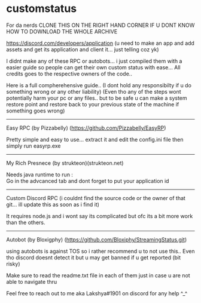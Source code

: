 # customstatus

For da nerds CLONE THIS ON THE RIGHT HAND CORNER IF U DONT KNOW HOW TO DOWNLOAD THE WHOLE ARCHIVE

https://discord.com/developers/application  (u need to make an app and add assets and get its application and client it... just telling coz yk)

I didnt make any of these RPC or autobots... i just compiled them with a easier guide so people can get their own custom status with ease...
All credits goes to the respective owners of the code..

Here is a full compherehensive guide.. 
(I dont hold any responsibilty if u do something wrong or any other liability)
(Even tho any of the steps wont potentially harm your pc or any files.. but to be safe u can make a system restore point and restore back to your previous state of the machine if something goes wrong)
_________________________________________________________

Easy RPC (by Pizzabelly) (https://github.com/Pizzabelly/EasyRP)

Pretty simple and easy to use... extract it and edit the config.ini file then simply run easyrp.exe
_________________________________________________________

My Rich Presnece (by strukteon)(strukteon.net)

Needs java runtime to run :\
Go in the advcanced tab and dont forget to put your application id 
_________________________________________________________

Custom Discord RPC (i couldnt find the source code or the owner of that git... ill update this as soon as i find it)

It requires node.js and i wont say its complicated but ofc its a bit more work than the others.

_________________________________________________________

Autobot (by Bloxigphy) (https://github.com/Bloxiphy/StreamingStatus.git)

using autobots is against TOS so i rather recommend u to not use this..
Even tho discord doesnt detect it but u may get banned if u get reported (bit risky) 

Make sure to read the readme.txt file in each of them just in case u are not able to navigate thru

Feel free to reach out to me aka Lakshya#1901 on discord for any help ^_^
